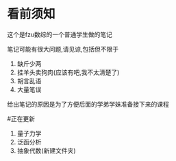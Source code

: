 # 看前须知
这个是fzu数综的一个普通学生做的笔记

笔记可能有很大问题,请见谅,包括但不限于
1. 缺斤少两
2. 挂羊头卖狗肉(应该有吧,我不太清楚了)
3. 胡言乱语
4. 大量笔误

给出笔记的原因是为了方便后面的学弟学妹准备接下来的课程



#正在更新
1. 量子力学
2. 泛函分析
3. 抽象代数(新建文件夹)


